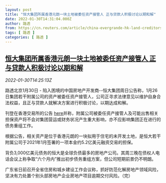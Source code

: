 ```yaml
---
layout: post
title: "恒大集团所属香港元朗一块土地被委任资产接管人 正与贷款人积极讨论以期和解"
date: 2022-01-30T14:31:04.000Z
author: 路透
from: https://cn.reuters.com/article/china-evergrande-hk-land-creditors-0130-idCNKBS2K40C0
tags: [ 路透 ]
categories: [ 路透 ]
---
```

<!--1643553064000-->
[恒大集团所属香港元朗一块土地被委任资产接管人 正与贷款人积极讨论以期和解](https://cn.reuters.com/article/china-evergrande-hk-land-creditors-0130-idCNKBS2K40C0)
------

<div>
<div><i>2022-01-30T14:25:13Z</i></div><p>路透北京1月30日 - 陷入困境的中国房地产开发商--恒大集团周日公告称，1月26日集团若干附属公司的资产被委任资产接管人，公司正寻求法律意见以维护自身合法权益，且正与贷款人就解决方案进行积极讨论，以期达成和解。</p><p>刊登在香港交易所的公告 <a href="https://www1.hkexnews.hk/listedco/listconews/sehk/2022/0130/2022013000006_c.pdf">here</a>并称，附属公司被委任资产接管人及可能出售相关担保资产将不会对集团营运或财务状况产生重大影响，亦不应影响集团正在进行的债务重组工作。</p><p>根据公告，相关资产是位于香港元朗的一块拟用于住宅的未开发土地，是恒大若干附属公司于2021年1月签署的一项本金约5.2亿美元融资交易的担保。</p><p>背负3,000亿美元债务的恒大是全球负债最多的房地产公司。其周三晚在债权人电话会议上称争取“六个月内”推出初步债务重组方案，但公司短期前景仍不明朗。</p><p>广东省日前召开全省住房和城乡建设工作会议称，抓好防范化解房地产领域风险，坚决有力处置个别头部房地产企业房地产项目逾期交付风险。（完）</p>
</div>
